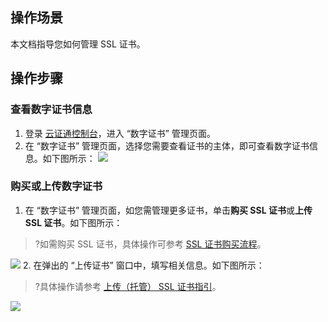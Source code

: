 ## 操作场景
本文档指导您如何管理 SSL 证书。

## 操作步骤
### 查看数字证书信息
1. 登录 [云证通控制台](https://console.cloud.tencent.com/tdcp/certificate)，进入 “数字证书” 管理页面。
2. 在 “数字证书” 管理页面，选择您需要查看证书的主体，即可查看数字证书信息。如下图所示：
![](https://main.qcloudimg.com/raw/204bebf3a18d03d1a8f06b13f1f0e595.png)

### 购买或上传数字证书
1. 在 “数字证书” 管理页面，如您需管理更多证书，单击**购买 SSL 证书**或**上传 SSL 证书**。如下图所示：
>?如需购买 SSL 证书，具体操作可参考 [SSL 证书购买流程](https://cloud.tencent.com/document/product/400/7995)。
>
![](https://main.qcloudimg.com/raw/a113c781241f073e765409f62fb59223.png)
2. 在弹出的 “上传证书” 窗口中，填写相关信息。如下图所示：
>?具体操作请参考 [上传（托管） SSL 证书指引](https://cloud.tencent.com/document/product/400/48790)。
>
![](https://main.qcloudimg.com/raw/1b829f1b3db9313db7f95e86cb1c7504.png)







